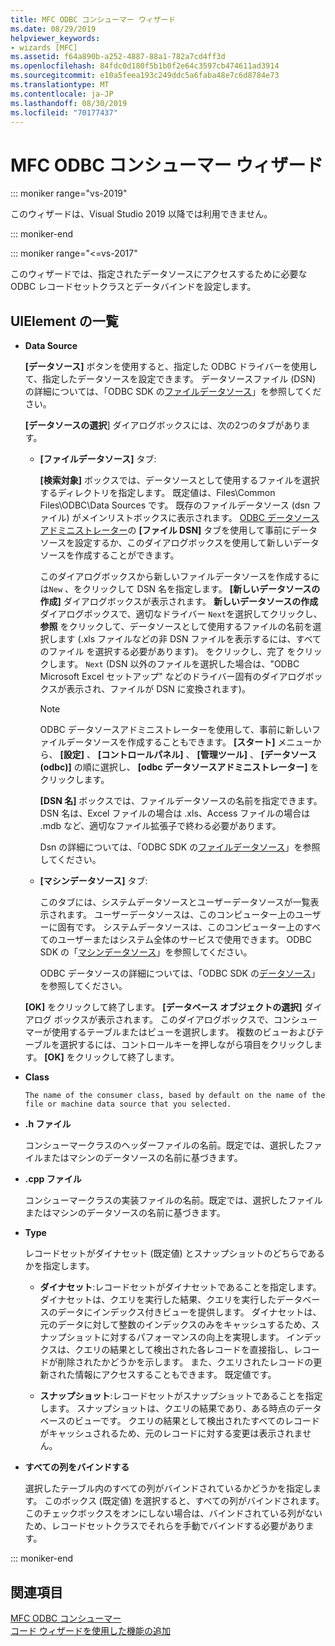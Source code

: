 ```yaml
---
title: MFC ODBC コンシューマー ウィザード
ms.date: 08/29/2019
helpviewer_keywords:
- wizards [MFC]
ms.assetid: f64a890b-a252-4887-88a1-782a7cd4ff3d
ms.openlocfilehash: 84fdc0d180f5b1b0f2e64c3597cb474611ad3914
ms.sourcegitcommit: e10a5feea193c249ddc5a6faba48e7c6d8784e73
ms.translationtype: MT
ms.contentlocale: ja-JP
ms.lasthandoff: 08/30/2019
ms.locfileid: "70177437"
---
```

# <a name="mfc-odbc-consumer-wizard"></a>MFC ODBC コンシューマー ウィザード

::: moniker range="vs-2019"

このウィザードは、Visual Studio 2019 以降では利用できません。

::: moniker-end

::: moniker range="<=vs-2017"

このウィザードでは、指定されたデータソースにアクセスするために必要な ODBC レコードセットクラスとデータバインドを設定します。

## <a name="uielement-list"></a>UIElement の一覧

- **Data Source**

  **[データソース]** ボタンを使用すると、指定した ODBC ドライバーを使用して、指定したデータソースを設定できます。 データソースファイル (DSN) の詳細については、「ODBC SDK の[ファイルデータソース](/sql/odbc/reference/file-data-sources)」を参照してください。

  **[データソースの選択**] ダイアログボックスには、次の2つのタブがあります。

  - **[ファイルデータソース]** タブ:

     **[検索対象]** ボックスでは、データソースとして使用するファイルを選択するディレクトリを指定します。 既定値は、Files\Common Files\ODBC\Data Sources です。 既存のファイルデータソース (dsn ファイル) がメインリストボックスに表示されます。 [ODBC データソースアドミニストレーター](/sql/odbc/admin/odbc-data-source-administrator)の **[ファイル DSN]** タブを使用して事前にデータソースを設定するか、このダイアログボックスを使用して新しいデータソースを作成することができます。

     このダイアログボックスから新しいファイルデータソースを作成するには`New` 、をクリックして DSN 名を指定します。 **[新しいデータソースの作成]** ダイアログボックスが表示されます。 **新しいデータソースの作成** ダイアログボックスで、適切なドライバー `Next`を選択してクリックし、**参照** をクリックして、データソースとして使用するファイルの名前を選択します (.xls ファイルなどの非 DSN ファイルを表示するには、すべてのファイル を選択する必要があります)。 をクリックし、完了 をクリックします。 `Next` (DSN 以外のファイルを選択した場合は、"ODBC Microsoft Excel セットアップ" などのドライバー固有のダイアログボックスが表示され、ファイルが DSN に変換されます)。

     > [!NOTE]
     > ODBC データソースアドミニストレーターを使用して、事前に新しいファイルデータソースを作成することもできます。 **[スタート]** メニューから、 **[設定]** 、 **[コントロールパネル]** 、 **[管理ツール]** 、 **[データソース (odbc)]** の順に選択し、 **[odbc データソースアドミニストレーター]** をクリックします。

     **[DSN 名]** ボックスでは、ファイルデータソースの名前を指定できます。 DSN 名は、Excel ファイルの場合は .xls、Access ファイルの場合は .mdb など、適切なファイル拡張子で終わる必要があります。

     Dsn の詳細については、「ODBC SDK の[ファイルデータソース](/sql/odbc/reference/file-data-sources)」を参照してください。

  - **[マシンデータソース]** タブ:

     このタブには、システムデータソースとユーザーデータソースが一覧表示されます。 ユーザーデータソースは、このコンピューター上のユーザーに固有です。 システムデータソースは、このコンピューター上のすべてのユーザーまたはシステム全体のサービスで使用できます。 ODBC SDK の「[マシンデータソース](/sql/odbc/reference/machine-data-sources)」を参照してください。

     ODBC データソースの詳細については、「ODBC SDK の[データソース](/sql/odbc/reference/data-sources)」を参照してください。

  **[OK]** をクリックして終了します。 **[データベース オブジェクトの選択]** ダイアログ ボックスが表示されます。 このダイアログボックスで、コンシューマーが使用するテーブルまたはビューを選択します。 複数のビューおよびテーブルを選択するには、コントロールキーを押しながら項目をクリックします。 **[OK]** をクリックして終了します。

- **Class**

      The name of the consumer class, based by default on the name of the file or machine data source that you selected.

- **.h ファイル**

   コンシューマークラスのヘッダーファイルの名前。既定では、選択したファイルまたはマシンのデータソースの名前に基づきます。

- **.cpp ファイル**

   コンシューマークラスの実装ファイルの名前。既定では、選択したファイルまたはマシンのデータソースの名前に基づきます。

- **Type**

   レコードセットがダイナセット (既定値) とスナップショットのどちらであるかを指定します。

   - **ダイナセット**:レコードセットがダイナセットであることを指定します。 ダイナセットは、クエリを実行した結果、クエリを実行したデータベースのデータにインデックス付きビューを提供します。 ダイナセットは、元のデータに対して整数のインデックスのみをキャッシュするため、スナップショットに対するパフォーマンスの向上を実現します。 インデックスは、クエリの結果として検出された各レコードを直接指し、レコードが削除されたかどうかを示します。 また、クエリされたレコードの更新された情報にアクセスすることもできます。 既定値です。

   - **スナップショット**:レコードセットがスナップショットであることを指定します。 スナップショットは、クエリの結果であり、ある時点のデータベースのビューです。 クエリの結果として検出されたすべてのレコードがキャッシュされるため、元のレコードに対する変更は表示されません。

- **すべての列をバインドする**

   選択したテーブル内のすべての列がバインドされているかどうかを指定します。 このボックス (既定値) を選択すると、すべての列がバインドされます。このチェックボックスをオンにしない場合は、バインドされている列がないため、レコードセットクラスでそれらを手動でバインドする必要があります。

::: moniker-end

## <a name="see-also"></a>関連項目

[MFC ODBC コンシューマー](../../mfc/reference/adding-an-mfc-odbc-consumer.md)<br/>
[コード ウィザードを使用した機能の追加](../../ide/adding-functionality-with-code-wizards-cpp.md)
